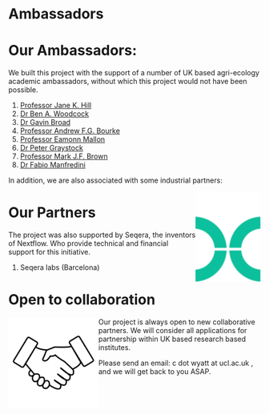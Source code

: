 # Ambassadors

# Our Ambassadors:

We built this project with the support of a number of UK based agri-ecology academic ambassadors, without which this project would not have been possible.

1. [Professor Jane K. Hill](https://www.york.ac.uk/biology/research/ecology-evolution/jane-k-hill/)
2. [Dr Ben A. Woodcock](https://www.ceh.ac.uk/staff/ben-woodcock)
3. [Dr Gavin Broad](https://www.nhm.ac.uk/our-science/departments-and-staff/staff-directory/gavin-broad.html)
4. [Professor Andrew F.G. Bourke](https://research-portal.uea.ac.uk/en/persons/andrew-bourke)
5. [Professor Eamonn Mallon](https://le.ac.uk/people/eamonn-mallon)
6. [Dr Peter Graystock](https://www.imperial.ac.uk/people/p.graystock)
7. [Professor Mark J.F. Brown](https://pure.royalholloway.ac.uk/en/persons/mark-j-f-brown)
8. [Dr Fabio Manfredini](https://www.abdn.ac.uk/people/fabio.manfredini/)

In addition, we are also associated with some industrial partners:

<img align="right" width="130" src="./img/nextflowlogoTopmargin.png" />

# Our Partners

The project was also supported by Seqera, the inventors of Nextflow. Who provide technical and financial support for this initiative. 

1. Seqera labs (Barcelona)

# Open to collaboration

<img align="left" width="180" src="./img/handshake.png" />

Our project is always open to new collaborative partners. We will consider all applications for partnership within UK based research based institutes.

Please send an email: c dot wyatt at ucl.ac.uk , and we will get back to you ASAP.

